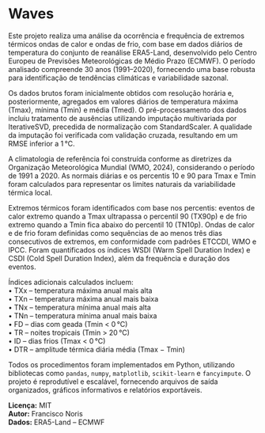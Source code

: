 # Waves

Este projeto realiza uma análise da ocorrência e frequência de extremos térmicos ondas de calor e ondas de frio, com base em dados diários de temperatura do conjunto de reanálise ERA5-Land, desenvolvido pelo Centro Europeu de Previsões Meteorológicas de Médio Prazo (ECMWF). O período analisado compreende 30 anos (1991–2020), fornecendo uma base robusta para identificação de tendências climáticas e variabilidade sazonal.

Os dados brutos foram inicialmente obtidos com resolução horária e, posteriormente, agregados em valores diários de temperatura máxima (Tmax), mínima (Tmin) e média (Tmed). O pré-processamento dos dados incluiu tratamento de ausências utilizando imputação multivariada por IterativeSVD, precedida de normalização com StandardScaler. A qualidade da imputação foi verificada com validação cruzada, resultando em um RMSE inferior a 1 °C.

A climatologia de referência foi construída conforme as diretrizes da Organização Meteorológica Mundial (WMO, 2024), considerando o período de 1991 a 2020. As normais diárias e os percentis 10 e 90 para Tmax e Tmin foram calculados para representar os limites naturais da variabilidade térmica local.

Extremos térmicos foram identificados com base nos percentis: eventos de calor extremo quando a Tmax ultrapassa o percentil 90 (TX90p) e de frio extremo quando a Tmin fica abaixo do percentil 10 (TN10p). Ondas de calor e de frio foram definidas como sequências de ao menos três dias consecutivos de extremos, em conformidade com padrões ETCCDI, WMO e IPCC. Foram quantificados os índices WSDI (Warm Spell Duration Index) e CSDI (Cold Spell Duration Index), além da frequência e duração dos eventos.

Índices adicionais calculados incluem:  
• TXx – temperatura máxima anual mais alta  
• TXn – temperatura máxima anual mais baixa  
• TNx – temperatura mínima anual mais alta  
• TNn – temperatura mínima anual mais baixa  
• FD – dias com geada (Tmin < 0 °C)  
• TR – noites tropicais (Tmin > 20 °C)  
• ID – dias frios (Tmax < 0 °C)  
• DTR – amplitude térmica diária média (Tmax − Tmin)

Todos os procedimentos foram implementados em Python, utilizando bibliotecas como `pandas`, `numpy`, `matplotlib`, `scikit-learn` e `fancyimpute`. O projeto é reprodutível e escalável, fornecendo arquivos de saída organizados, gráficos informativos e relatórios exportáveis.

**Licença:** MIT  
**Autor:** Francisco Noris  
**Dados:** ERA5-Land – ECMWF  
